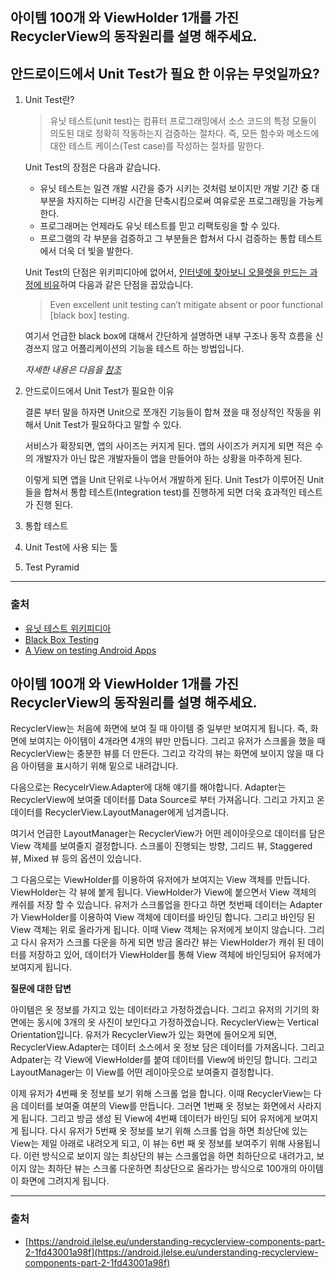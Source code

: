 ## 아이템 100개 와 ViewHolder 1개를 가진 RecyclerView의 동작원리를 설명 해주세요.

## 안드로이드에서 Unit Test가 필요 한 이유는 무엇일까요?

1. Unit Test란?

    > 유닛 테스트(unit test)는 컴퓨터 프로그래밍에서 소스 코드의 특정 모듈이 의도된 대로 정확히 작동하는지 검증하는 절차다. 즉, 모든 함수와 메소드에 대한 테스트 케이스(Test case)를 작성하는 절차를 말한다.

    Unit Test의 장점은 다음과 같습니다.

    - 유닛 테스트는 일견 개발 시간을 증가 시키는 것처럼 보이지만 개발 기간 중 대부분을 차지하는 디버깅 시간을 단축시킴으로써 여유로운 프로그래밍을 가능케 한다.
    - 프로그래머는 언제라도 유닛 테스트를 믿고 리팩토링을 할 수 있다.
    - 프로그램의 각 부분을 검증하고 그 부분들은 합쳐서 다시 검증하는 통합 테스트에서 더욱 더 빛을 발한다.

    Unit Test의 단점은 위키피디아에 없어서, [인터넷에 찾아보니 오믈렛을 만드는 과정에 비유](https://www.quora.com/What-are-the-disadvantages-of-unit-testing)하여 다음과 같은 단점을 꼽았습니다.

    > Even excellent unit testing can’t mitigate absent or poor functional [black box] testing.

    여기서 언급한 black box에 대해서 간단하게 설명하면 내부 구조나 동작 흐름을 신경쓰지 않고 어플리케이션의 기능을 테스트 하는 방법입니다.

    *자세한 내용은 다음을 [참조](https://en.wikipedia.org/wiki/Black-box_testing)*

2. 안드로이드에서 Unit Test가 필요한 이유

    결론 부터 말을 하자면 Unit으로 쪼개진 기능들이 합쳐 졌을 때 정상적인 작동을 위해서 Unit Test가 필요하다고 말할 수 있다.

    서비스가 확장되면, 앱의 사이즈는 커지게 된다. 앱의 사이즈가 커지게 되면 적은 수의 개발자가 아닌 많은 개발자들이 앱을 만들어야 하는 상황을 마주하게 된다. 

    이렇게 되면 앱을 Unit 단위로 나누어서 개발하게 된다. Unit Test가 이루어진 Unit들을 합쳐서 통합 테스트(Integration test)를 진행하게 되면 더욱 효과적인 테스트가 진행 된다.

3. 통합 테스트
4. Unit Test에 사용 되는 툴
5. Test Pyramid

---

### 출처

- [유닛 테스트 위키피디아](https://ko.wikipedia.org/wiki/%EC%9C%A0%EB%8B%9B_%ED%85%8C%EC%8A%A4%ED%8A%B8)
- [Black Box Testing](https://www.quora.com/What-is-black-box-testing)
- [A View on testing Android Apps](https://proandroiddev.com/writing-integration-tests-in-android-b0436978ed7b)


## 아이템 100개 와 ViewHolder 1개를 가진 RecyclerView의 동작원리를 설명 해주세요.


 RecyclerView는 처음에 화면에 보여 질 때 아이템 중 일부만 보여지게 됩니다. 즉, 화면에 보여지는 아이템이 4개라면 4개의 뷰만 만듭니다. 그리고 유저가 스크롤을 했을 때 RecyclerView는 충분한 뷰를 더 만든다. 그리고 각각의 뷰는 화면에 보이지 않을 때 다음 아이템을 표시하기 위해 밑으로 내려갑니다.

[](https://www.notion.so/49a79e93fc2243a8aeab1032d3c12d75#3f6ca1e852ab42cd91c17a15354303a8)

다음으로는 RecycelrView.Adapter에 대해 얘기를 해야합니다. Adapter는 RecyclerView에 보여줄 데이터를 Data Source로 부터 가져옵니다. 그리고 가지고 온 데이터를 RecyclerView.LayoutManager에게 넘겨줍니다.

여기서 언급한 LayoutManager는 RecyclerView가 어떤 레이아웃으로 데이터를 담은 View 객체를 보여줄지 결정합니다. 스크롤이 진행되는 방향, 그리드 뷰, Staggered 뷰, Mixed 뷰 등의 옵션이 있습니다.

그 다음으로는 ViewHolder를 이용하여 유저에가 보여지는 View 객체를 만듭니다. ViewHolder는 각 뷰에 붙게 됩니다. ViewHolder가 View에 붙으면서 View 객체의 캐쉬를 저장 할 수 있습니다. 유저가 스크롤업을 한다고 하면 첫번째 데이터는 Adapter가 ViewHolder를 이용하여 View 객체에 데이터를 바인딩 합니다. 그리고 바인딩 된 View 객체는 위로 올라가게 됩니다. 이때 View 객체는 유저에게 보이지 않습니다. 그리고 다시 유저가 스크롤 다운을 하게 되면 방금 올라간 뷰는 ViewHolder가 캐쉬 된 데이터를 저장하고 있어, 데이터가 ViewHolder를 통해 View 객체에 바인딩되어 유저에가 보여지게 됩니다.

**질문에 대한 답변** 

아이템은 옷 정보를 가지고 있는 데이터라고 가정하겠습니다. 그리고 유저의 기기의 화면에는 동시에 3개의 옷 사진이 보인다고 가정하겠습니다. RecyclerView는 Vertical Orientation입니다. 유저가 RecyclerView가 있는 화면에 들어오게 되면, RecyclerView.Adapter는 데이터 소스에서 옷 정보 담은 데이터를 가져옵니다. 그리고 Adpater는 각 View에 ViewHolder를 붙여 데이터를 View에 바인딩 합니다. 그리고 LayoutManager는 이 View를 어떤 레이아웃으로 보여줄지 결정합니다. 

이제 유저가 4번째 옷 정보를 보기 위해 스크롤 업을 합니다. 이때 RecyclerView는 다음 데이터를 보여줄 여분의 View를 만듭니다. 그러면 1번째 옷 정보는 화면에서 사라지게 됩니다. 그리고 방금 생성 된 View에 4번째 데이터가 바인딩 되어 유저에게 보여지게 됩니다. 다시 유저가 5번째 옷 정보를 보기 위해 스크롤 업을 하면 최상단에 있는 View는 제일 아래로 내려오게 되고, 이 뷰는 6번 째 옷 정보를 보여주기 위해 사용됩니다. 이런 방식으로 보이지 않는 최상단의 뷰는 스크롤업을 하면 최하단으로 내려가고, 보이지 않는 최하단 뷰는 스크롤 다운하면 최상단으로 올라가는 방식으로 100개의 아이템이 화면에 그려지게 됩니다.

---

### 출처

- [https://android.jlelse.eu/understanding-recyclerview-components-part-2-1fd43001a98f](https://android.jlelse.eu/understanding-recyclerview-components-part-2-1fd43001a98f)
